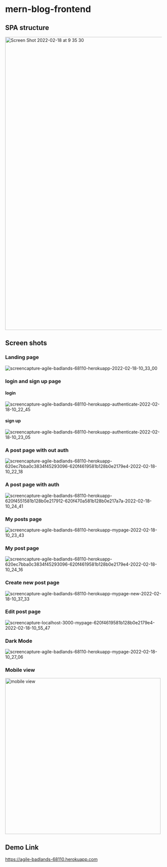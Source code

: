 # mern-blog-frontend

## SPA structure
<img width="939" alt="Screen Shot 2022-02-18 at 9 35 30" src="https://user-images.githubusercontent.com/67321065/154741617-e8cd0899-8f03-4e17-9311-7d3117f8ea46.png">

## Screen shots
### Landing page
![screencapture-agile-badlands-68110-herokuapp-2022-02-18-10_33_00](https://user-images.githubusercontent.com/67321065/154742285-0cb707b4-d318-4d74-b8c7-0f580dbc8f89.png)
### login and sign up page
#### login 
![screencapture-agile-badlands-68110-herokuapp-authenticate-2022-02-18-10_22_45](https://user-images.githubusercontent.com/67321065/154742941-c2755761-a96f-4979-a9ba-c99a49240de9.png)
#### sign up
![screencapture-agile-badlands-68110-herokuapp-authenticate-2022-02-18-10_23_05](https://user-images.githubusercontent.com/67321065/154742974-5837cad2-e00c-4d73-abd3-b5e6f57581cd.png)

### A post page with out auth
![screencapture-agile-badlands-68110-herokuapp-620ec7bba0c3834f45293096-620f4619581b128b0e2179e4-2022-02-18-10_22_18](https://user-images.githubusercontent.com/67321065/154741830-ee35aab8-1348-4ce3-b400-cc6d9611d4b5.png)

### A post page with auth 
![screencapture-agile-badlands-68110-herokuapp-620f4551581b128b0e217912-620f470a581b128b0e217a7a-2022-02-18-10_24_41](https://user-images.githubusercontent.com/67321065/154742507-6ea7498c-88cf-444d-8623-4d297eb88d95.png)

### My posts page
![screencapture-agile-badlands-68110-herokuapp-mypage-2022-02-18-10_23_43](https://user-images.githubusercontent.com/67321065/154742590-74a6b40a-0e55-4f71-9c5a-a4d477110e50.png)

### My post page
![screencapture-agile-badlands-68110-herokuapp-620ec7bba0c3834f45293096-620f4619581b128b0e2179e4-2022-02-18-10_24_16](https://user-images.githubusercontent.com/67321065/154742533-06c493ad-51d7-4963-bb4b-f951b59a85c8.png)

### Create new post page
![screencapture-agile-badlands-68110-herokuapp-mypage-new-2022-02-18-10_37_33](https://user-images.githubusercontent.com/67321065/154742856-ba924f9a-fdcb-416e-a55b-087e7902b5e3.png)

### Edit post page
![screencapture-localhost-3000-mypage-620f4619581b128b0e2179e4-2022-02-18-10_55_47](https://user-images.githubusercontent.com/67321065/154746040-432de8a9-689e-4732-be86-966b2a24a3c1.png)

### Dark Mode
![screencapture-agile-badlands-68110-herokuapp-mypage-2022-02-18-10_27_06](https://user-images.githubusercontent.com/67321065/154743183-4827a380-939a-4c08-b034-e9e9e8c2d634.png)

### Mobile view
<img width="500" src="https://user-images.githubusercontent.com/67321065/154743206-cfec6025-77f6-4506-aca0-3613ff64e1ea.png" alt="mobile view"/>

## Demo Link
https://agile-badlands-68110.herokuapp.com


